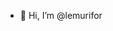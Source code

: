 - 👋 Hi, I’m @lemurifor

<!---
lemurifor/lemurifor is a ✨ special ✨ repository because its `README.md` (this file) appears on your GitHub profile.
You can click the Preview link to take a look at your changes.
--->
